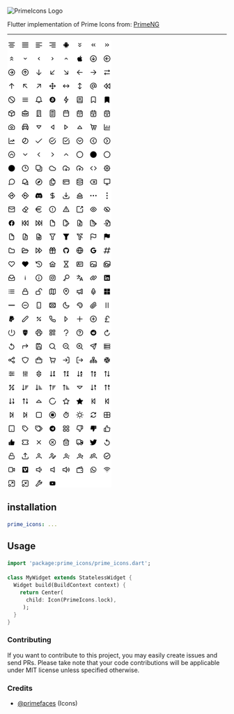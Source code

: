 

![PrimeIcons Logo](https://www.primefaces.org/wp-content/uploads/2018/07/primeicons-logo.svg "PrimeIcons")

Flutter implementation of Prime Icons from: [PrimeNG](https://github.com/primefaces/primeicons)

---


![Icons Preview](https://raw.githubusercontent.com/Chalwe19/Prime-Icons-Flutter/main/images/68747470733a2f2f7777772e7072696d6566616365732e6f72672f77702d636f6e74656e742f75706c6f6164732f323032322f30392f7072696d6569636f6e732d362d302d6c6973742e706e67.png?token=GHSAT0AAAAAACN46JGJIMASRMUXTTKPJQWEZR3EIMA)

## installation

```yaml
prime_icons: ...
```
## Usage

```dart
import 'package:prime_icons/prime_icons.dart';

class MyWidget extends StatelessWidget {
  Widget build(BuildContext context) {
    return Center(
      child: Icon(PrimeIcons.lock),
     );
  }
}
```


### Contributing

If you want to contribute to this project, you may easily create issues and send PRs. Please take note that your code contributions will be applicable under MIT license unless specified otherwise.

### Credits

- [@primefaces](https://github.com/primefaces/primeicons) (Icons)